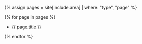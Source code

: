 {% assign pages = site[include.area] | where: "type", "page" %}

{% for page in pages %}

- <a href="{{ page.url | prepend: site.baseurl }}"> {{ page.title }} </a>

{% endfor %}
